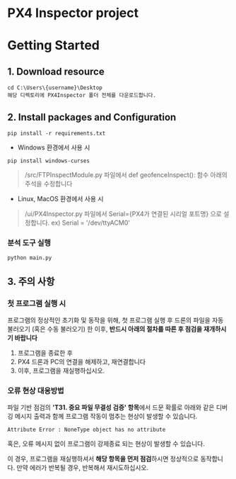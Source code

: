 # PX4 Inspector project

# Getting Started
## 1. Download resource

```commandline
cd C:\Users\{username}\Desktop
해당 디렉토리에 PX4Inspector 폴더 전체를 다운로드합니다.
```

## 2. Install packages and Configuration

```
pip install -r requirements.txt
```

* Windows 환경에서 사용 시
```
pip install windows-curses
```

> /src/FTPInspectModule.py 파일에서 def geofenceInspect(): 함수 아래의 주석을 수정합니다

* Linux, MacOS 환경에서 사용 시
> /ui/PX4Inspector.py 파일에서 Serial={PX4가 연결된 시리얼 포트명} 으로 설정합니다. 
> ex) Serial = '/dev/ttyACM0'

### 분석 도구 실행

```
python main.py
```

## 3. 주의 사항

### 첫 프로그램 실행 시

프로그램의 정상적인 초기화 및 동작을 위해, 첫 프로그램 실행 후 드론의 파일을 자동 불러오기 (혹은 수동 불러오기) 한 이후, **반드시 아래의 절차를 따른 후 점검을 재개하시기 바랍니다**

1. 프로그램을 종료한 후
2. PX4 드론과 PC의 연결을 해제하고, 재연결합니다
3. 이후, 프로그램을 재실행하십시오.

### 오류 현상 대응방법

파일 기반 점검의 **'T31. 중요 파일 무결성 검증' 항목**에서 드문 확률로 아래와 같은 디버깅 메시지 출력과 함께 프로그램 작동이 멈추는 현상이 발생할 수 있습니다. 

```
Attribute Error : NoneType object has no attribute
```

혹은, 오류 메시지 없이 프로그램이 강제종료 되는 현상이 발생할 수 있습니다.

이 경우, 프로그램을 재실행하셔서 **해당 항목을 먼저 점검**하시면 정상적으로 동작합니다. 만약 에러가 반복될 경우, 반복해서 재시도하십시오.
